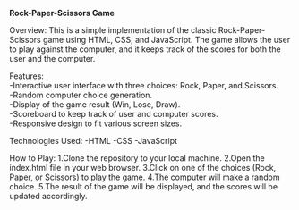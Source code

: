 **Rock-Paper-Scissors Game**

Overview:
This is a simple implementation of the classic Rock-Paper-Scissors game using HTML, CSS, and JavaScript. The game allows the user to play against the computer, and it keeps track of the scores for both the user and the computer.

Features:  
-Interactive user interface with three choices: Rock, Paper, and Scissors.  
-Random computer choice generation.  
-Display of the game result (Win, Lose, Draw).  
-Scoreboard to keep track of user and computer scores.  
-Responsive design to fit various screen sizes.  

Technologies Used:
-HTML
-CSS
-JavaScript

How to Play:
1.Clone the repository to your local machine.
2.Open the index.html file in your web browser.
3.Click on one of the choices (Rock, Paper, or Scissors) to play the game.
4.The computer will make a random choice.
5.The result of the game will be displayed, and the scores will be updated accordingly.
